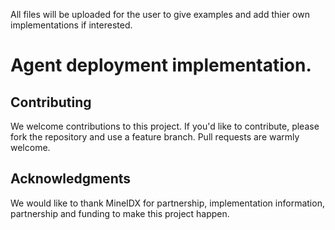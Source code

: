 All files will be uploaded for the user to give examples and add thier own implementations if interested.

# Agent deployment implementation.

## Contributing

We welcome contributions to this project. If you'd like to contribute, please fork the repository and use a feature branch. Pull requests are warmly welcome.

## Acknowledgments

We would like to thank MineIDX for partnership, implementation information, partnership and funding to make this project happen.

